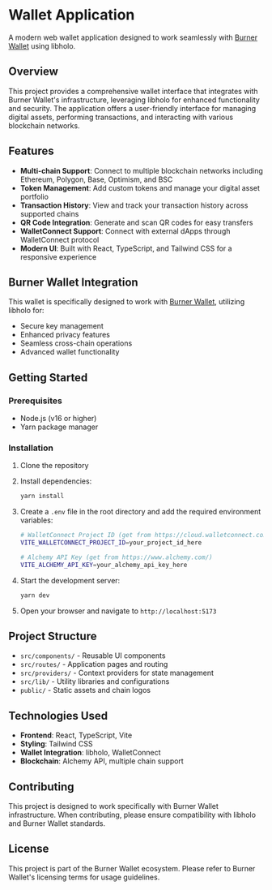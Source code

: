 # Wallet Application

A modern web wallet application designed to work seamlessly with [Burner Wallet](https://www.burner.pro/) using libholo.

## Overview

This project provides a comprehensive wallet interface that integrates with Burner Wallet's infrastructure, leveraging libholo for enhanced functionality and security. The application offers a user-friendly interface for managing digital assets, performing transactions, and interacting with various blockchain networks.

## Features

- **Multi-chain Support**: Connect to multiple blockchain networks including Ethereum, Polygon, Base, Optimism, and BSC
- **Token Management**: Add custom tokens and manage your digital asset portfolio
- **Transaction History**: View and track your transaction history across supported chains
- **QR Code Integration**: Generate and scan QR codes for easy transfers
- **WalletConnect Support**: Connect with external dApps through WalletConnect protocol
- **Modern UI**: Built with React, TypeScript, and Tailwind CSS for a responsive experience

## Burner Wallet Integration

This wallet is specifically designed to work with [Burner Wallet](https://www.burner.pro/), utilizing libholo for:

- Secure key management
- Enhanced privacy features
- Seamless cross-chain operations
- Advanced wallet functionality

## Getting Started

### Prerequisites

- Node.js (v16 or higher)
- Yarn package manager

### Installation

1. Clone the repository
2. Install dependencies:
   ```bash
   yarn install
   ```

3. Create a `.env` file in the root directory and add the required environment variables:
   ```bash
   # WalletConnect Project ID (get from https://cloud.walletconnect.com/)
   VITE_WALLETCONNECT_PROJECT_ID=your_project_id_here
   
   # Alchemy API Key (get from https://www.alchemy.com/)
   VITE_ALCHEMY_API_KEY=your_alchemy_api_key_here
   ```

4. Start the development server:
   ```bash
   yarn dev
   ```

5. Open your browser and navigate to `http://localhost:5173`

## Project Structure

- `src/components/` - Reusable UI components
- `src/routes/` - Application pages and routing
- `src/providers/` - Context providers for state management
- `src/lib/` - Utility libraries and configurations
- `public/` - Static assets and chain logos

## Technologies Used

- **Frontend**: React, TypeScript, Vite
- **Styling**: Tailwind CSS
- **Wallet Integration**: libholo, WalletConnect
- **Blockchain**: Alchemy API, multiple chain support

## Contributing

This project is designed to work specifically with Burner Wallet infrastructure. When contributing, please ensure compatibility with libholo and Burner Wallet standards.

## License

This project is part of the Burner Wallet ecosystem. Please refer to Burner Wallet's licensing terms for usage guidelines.
